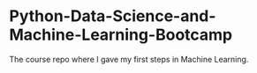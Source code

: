 # Python-Data-Science-and-Machine-Learning-Bootcamp

The course repo where I gave my first steps in Machine Learning.
